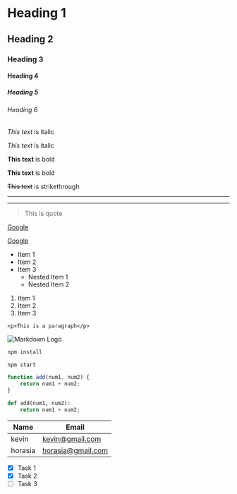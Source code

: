 <!-- Headings -->
# Heading 1
## Heading 2
### Heading 3
#### Heading 4
##### Heading 5
###### Heading 6

<!-- Italics -->
*This text* is italic

_This text_ is italic

<!-- Bolds -->
**This text** is bold

__This text__ is bold

<!-- Strikethrough -->
~~This text~~ is strikethrough

<!-- Horizontal Rule -->
---
___

<!-- Blockquote -->
> This is quote

<!-- Links -->
[Google](https://www.google.com)

[Google](https://www.google.com
"Google")

<!-- UL -->
* Item 1
* Item 2
* Item 3
  * Nested Item 1
  * Nested Item 2

<!-- OL -->
1. Item 1
2. Item 2
3. Item 3

<!-- Inline Code Block -->
`<p>This is a paragraph</p>`

<!-- Images -->
![Markdown Logo](https://markdown-here.com/img/icon256.png)

<!-- Github Markdown -->

<!-- Code Blocks -->
```bash
npm install

npm start
```

```javascript
function add(num1, num2) {
    return num1 + num2;
}
```

```python
def add(num1, num2):
    return num1 + num2;
```

<!-- Tables -->
| Name | Email |
| ---- | ----- |
| kevin | kevin@gmail.com |
| horasia | horasia@gmail.com |

* [x] Task 1
* [X] Task 2
* [ ] Task 3